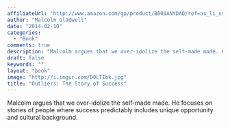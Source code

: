 ```yaml
---
affiliateUrl: "http://www.amazon.com/gp/product/B001ANYDAO/ref=as_li_ss_tl?ie=UTF8&camp=1789&creative=390957&creativeASIN=B001ANYDAO&linkCode=as2&tag=jaktre-20"
author: "Malcolm Gladwell"
date: "2014-02-10"
categories:
  - "Book"
comments: true
description: "Malcolm argues that we over-idolize the self-made made. He focuses on stories of people where success predictably includes unique opportunity and cult"
draft: false
keywords: ""
layout: "book"
image: "http://i.imgur.com/D0LTIbk.jpg"
title: "Outliers: The Story of Success"
---
```


Malcolm argues that we over-idolize the self-made made. He focuses on stories of people where success predictably includes unique opportunity and cultural background.
